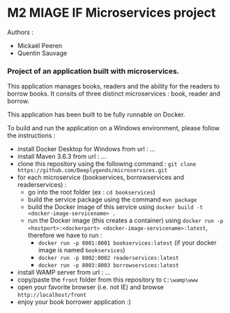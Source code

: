 # M2 MIAGE IF Microservices project

Authors :
- Mickaël Peeren
- Quentin Sauvage
    

### Project of an application built with microservices.

This application manages books, readers and the ability for the readers to borrow books.
It consits of three distinct microservices : book, reader and borrow.

This application has been built to be fully runnable on Docker.

To build and run the application on a Windows environment, please follow the instructions :
- install Docker Desktop for Windows from url : ...
- install Maven 3.6.3 from url : ...
- clone this repository using the following command : `git clone https://github.com/Deeplygends/microservices.git`
- for each microservice (bookservices, borrowservices and readerservices) : 
    - go into the root folder (ex : `cd bookservices`)
    - build the service package using the command `mvn package`
    - build the Docker image of this service using `docker build -t <docker-image-servicename> .`
    - run the Docker image (this creates a container) using `docker run -p <hostport>:<dockerport> <docker-image-servicename>:latest`, therefore we have to run :
        - `docker run -p 8001:8001 bookservices:latest` (if your docker image is named `bookservices`)
        - `docker run -p 8002:8002 readerservices:latest`
        - `docker run -p 8003:8003 borrowservices:latest`
- install WAMP server from url : ...
- copy/paste the `front` folder from this repository to `C:\wamp\www`
- open your favorite browser (i.e. not IE) and browse `http://localhost/front`
- enjoy your book borrower application :)
